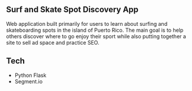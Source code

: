 ## Surf and Skate Spot Discovery App

Web application built primarily for users to learn about surfing and skateboarding spots in the island of Puerto Rico. The main goal is to help others discover where to go enjoy their sport while also putting together a site to sell ad space and practice SEO.

## Tech
- Python Flask
- Segment.io